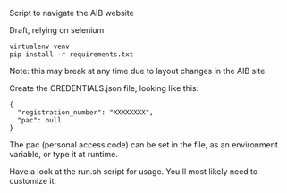 Script to navigate the AIB website

Draft, relying on selenium

    virtualenv venv
    pip install -r requirements.txt

Note: this may break at any time due to layout changes in the AIB site.

Create the CREDENTIALS.json file, looking like this:

    {
      "registration_number": "XXXXXXXX",
      "pac": null
    }

The pac (personal access code) can be set in the file, as an environment variable, or type it at runtime.

Have a look at the run.sh script for usage. You'll most likely need to
customize it.

